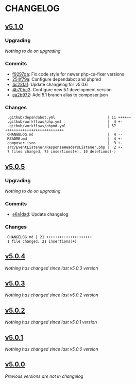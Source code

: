 # CHANGELOG

## [v5.1.0](https://github.com/softspring/response-headers/releases/tag/v5.1.0)

### Upgrading

*Nothing to do on upgrading*

### Commits

- [f9297da](https://github.com/softspring/response-headers/commit/f9297da773fd0c74caaf7d532eed3dffe45cf94f): Fix code style for newer php-cs-fixer versions
- [254f79a](https://github.com/softspring/response-headers/commit/254f79aa140e8451012fedc0bd7e79c31d0416d6): Configure dependabot and phpmd
- [4c23faf](https://github.com/softspring/response-headers/commit/4c23faf5c092c5ce98566c5219f37ef2854689aa): Update changelog for v5.0.6
- [4b70bc3](https://github.com/softspring/response-headers/commit/4b70bc3a99194e7c05282c4398d85a50d4efc948): Configure new 5.1 development version
- [ea2b972](https://github.com/softspring/response-headers/commit/ea2b9723e0f73133d78b8f977462b54d9f055f6f): Add 5.1 branch alias to composer.json

### Changes

```
 .github/dependabot.yml                        | 11 ++++++
 .github/workflows/php.yml                     |  4 +-
 .github/workflows/phpmd.yml                   | 57 +++++++++++++++++++++++++++
 CHANGELOG.md                                  |  4 --
 README.md                                     |  4 +-
 composer.json                                 |  3 +-
 src/EventListener/ResponseHeadersListener.php |  2 +-
 7 files changed, 75 insertions(+), 10 deletions(-)
```

## [v5.0.5](https://github.com/softspring/response-headers/releases/tag/v5.0.5)

### Upgrading

*Nothing to do on upgrading*

### Commits

- [e6a1dad](https://github.com/softspring/response-headers/commit/e6a1dada1fee4dac278e73e2e7be9c48cb9f6640): Update changelog

### Changes

```
 CHANGELOG.md | 21 +++++++++++++++++++++
 1 file changed, 21 insertions(+)
```

## [v5.0.4](https://github.com/softspring/response-headers/releases/tag/v5.0.4)

*Nothing has changed since last v5.0.3 version*

## [v5.0.3](https://github.com/softspring/response-headers/releases/tag/v5.0.3)

*Nothing has changed since last v5.0.2 version*

## [v5.0.2](https://github.com/softspring/response-headers/releases/tag/v5.0.2)

*Nothing has changed since last v5.0.1 version*

## [v5.0.1](https://github.com/softspring/response-headers/releases/tag/v5.0.1)

*Nothing has changed since last v5.0.0 version*

## [v5.0.0](https://github.com/softspring/response-headers/releases/tag/v5.0.0)

*Previous versions are not in changelog*
